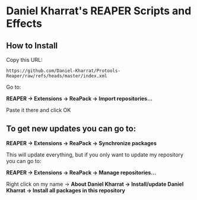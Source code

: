 # Daniel Kharrat's REAPER Scripts and Effects

## How to Install

Copy this URL:

```
https://github.com/Daniel-Kharrat/Protools-Reaper/raw/refs/heads/master/index.xml
```

Go to:

**REAPER → Extensions → ReaPack → Import repositories…**

Paste it there and click OK  

## To get new updates you can go to:

**REAPER → Extensions → ReaPack → Synchronize packages**

This will update everything, but if you only want to update my repository you can go to:

**REAPER → Extensions → ReaPack → Manage repositories…**

Right click on my name → **About Daniel Kharrat → Install/update Daniel Kharrat → Install all packages in this repository**
